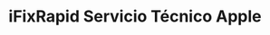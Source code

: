 ---
title: "iFixRapid Servicio Técnico Apple"
url: /madrid/ifixrapid-servicio-tecnico-apple/
shop: ordenador
---